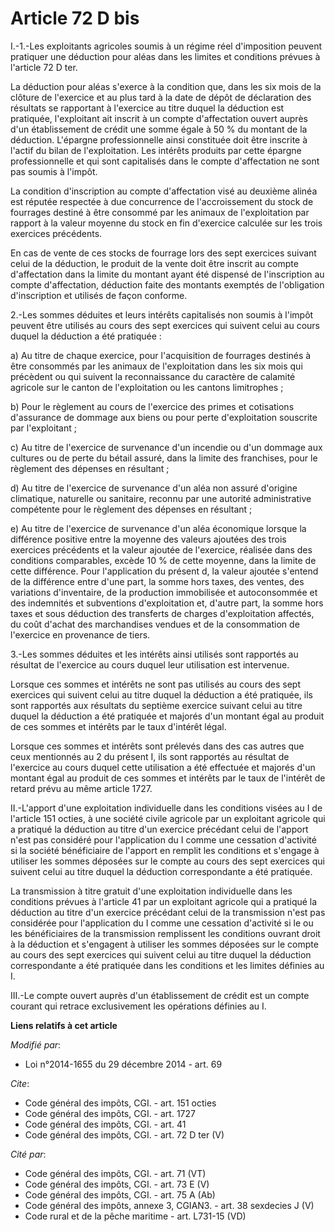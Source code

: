 # Article 72 D bis

I.-1.-Les exploitants agricoles soumis à un régime réel d'imposition peuvent pratiquer une déduction pour aléas dans les
limites et conditions prévues à l'article 72 D ter. 

La déduction pour aléas s'exerce à la condition que, dans les six mois de la clôture de l'exercice et au plus tard à la date
de dépôt de déclaration des résultats se rapportant à l'exercice au titre duquel la déduction est pratiquée, l'exploitant ait
inscrit à un compte d'affectation ouvert auprès d'un établissement de crédit une somme égale à 50 % du montant de la
déduction. L'épargne professionnelle ainsi constituée doit être inscrite à l'actif du bilan de l'exploitation. Les intérêts
produits par cette épargne professionnelle et qui sont capitalisés dans le compte d'affectation ne sont pas soumis à
l'impôt. 

La condition d'inscription au compte d'affectation visé au deuxième alinéa est réputée respectée à due concurrence de
l'accroissement du stock de fourrages destiné à être consommé par les animaux de l'exploitation par rapport à la valeur
moyenne du stock en fin d'exercice calculée sur les trois exercices précédents. 

En cas de vente de ces stocks de fourrage lors des sept exercices suivant celui de la déduction, le produit de la vente doit
être inscrit au compte d'affectation dans la limite du montant ayant été dispensé de l'inscription au compte d'affectation,
déduction faite des montants exemptés de l'obligation d'inscription et utilisés de façon conforme. 

2.-Les sommes déduites et leurs intérêts capitalisés non soumis à l'impôt peuvent être utilisés au cours des sept exercices
qui suivent celui au cours duquel la déduction a été pratiquée : 

a) Au titre de chaque exercice, pour l'acquisition de fourrages destinés à être consommés par les animaux de l'exploitation
dans les six mois qui précèdent ou qui suivent la reconnaissance du caractère de calamité agricole sur le canton de
l'exploitation ou les cantons limitrophes ; 

b) Pour le règlement au cours de l'exercice des primes et cotisations d'assurance de dommage aux biens ou pour perte
d'exploitation souscrite par l'exploitant ; 

c) Au titre de l'exercice de survenance d'un incendie ou d'un dommage aux cultures ou de perte du bétail assuré, dans la
limite des franchises, pour le règlement des dépenses en résultant ; 

d) Au titre de l'exercice de survenance d'un aléa non assuré d'origine climatique, naturelle ou sanitaire, reconnu par une
autorité administrative compétente pour le règlement des dépenses en résultant ; 

e) Au titre de l'exercice de survenance d'un aléa économique lorsque la différence positive entre la moyenne des valeurs
ajoutées des trois exercices précédents et la valeur ajoutée de l'exercice, réalisée dans des conditions comparables, excède
10 % de cette moyenne, dans la limite de cette différence. Pour l'application du présent d, la valeur ajoutée s'entend de la
différence entre d'une part, la somme hors taxes, des ventes, des variations d'inventaire, de la production immobilisée et
autoconsommée et des indemnités et subventions d'exploitation et, d'autre part, la somme hors taxes et sous déduction des
transferts de charges d'exploitation affectés, du coût d'achat des marchandises vendues et de la consommation de l'exercice
en provenance de tiers. 

3.-Les sommes déduites et les intérêts ainsi utilisés sont rapportés au résultat de l'exercice au cours duquel leur
utilisation est intervenue. 

Lorsque ces sommes et intérêts ne sont pas utilisés au cours des sept exercices qui suivent celui au titre duquel la
déduction a été pratiquée, ils sont rapportés aux résultats du septième exercice suivant celui au titre duquel la déduction a
été pratiquée et majorés d'un montant égal au produit de ces sommes et intérêts par le taux d'intérêt légal. 

Lorsque ces sommes et intérêts sont prélevés dans des cas autres que ceux mentionnés au 2 du présent I, ils sont rapportés au
résultat de l'exercice au cours duquel cette utilisation a été effectuée et majorés d'un montant égal au produit de ces
sommes et intérêts par le taux de l'intérêt de retard prévu au même article 1727. 

II.-L'apport d'une exploitation individuelle dans les conditions visées au I de l'article 151 octies, à une société civile
agricole par un exploitant agricole qui a pratiqué la déduction au titre d'un exercice précédant celui de l'apport n'est pas
considéré pour l'application du I comme une cessation d'activité si la société bénéficiaire de l'apport en remplit les
conditions et s'engage à utiliser les sommes déposées sur le compte au cours des sept exercices qui suivent celui au titre
duquel la déduction correspondante a été pratiquée. 

La transmission à titre gratuit d'une exploitation individuelle dans les conditions prévues à l'article 41 par un exploitant
agricole qui a pratiqué la déduction au titre d'un exercice précédant celui de la transmission n'est pas considérée pour
l'application du I comme une cessation d'activité si le ou les bénéficiaires de la transmission remplissent les conditions
ouvrant droit à la déduction et s'engagent à utiliser les sommes déposées sur le compte au cours des sept exercices qui
suivent celui au titre duquel la déduction correspondante a été pratiquée dans les conditions et les limites définies au I. 

III.-Le compte ouvert auprès d'un établissement de crédit est un compte courant qui retrace exclusivement les opérations
définies au I.

**Liens relatifs à cet article**

_Modifié par_:

  - Loi n°2014-1655 du 29 décembre 2014 - art. 69

_Cite_:

  - Code général des impôts, CGI. - art. 151 octies
  - Code général des impôts, CGI. - art. 1727
  - Code général des impôts, CGI. - art. 41
  - Code général des impôts, CGI. - art. 72 D ter (V)

_Cité par_:

  - Code général des impôts, CGI. - art. 71 (VT)
  - Code général des impôts, CGI. - art. 73 E (V)
  - Code général des impôts, CGI. - art. 75 A (Ab)
  - Code général des impôts, annexe 3, CGIAN3. - art. 38 sexdecies J (V)
  - Code rural et de la pêche maritime - art. L731-15 (VD)
